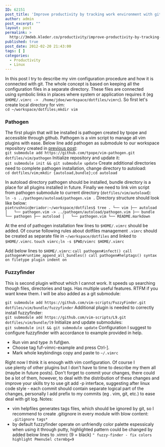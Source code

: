 ```yaml
---
ID: 62151
post_title: 'Improve productivity by tracking work environment with git &#8211; vim'
author: admin
post_excerpt: ""
layout: post
permalink: >
  http://3mdeb.kleder.co/productivity/improve-productivity-by-tracking-work-environment-with-git-vim/
published: true
post_date: 2012-02-20 21:43:00
tags: [ ]
categories:
  - Productivity
  - Linux
---
```

In this post I try to describe my vim configuration procedure and how it is connected with git. The whole concept is based on keeping all the configuration files in a separate directory. These files are connected using symbolic links in places where system or application requires it (eg `$HOME/.vimrc -> 
/home/jdoe/workspace/dotfiles/vimrc`). So first let's create local directory for vim:  
`cd ~/workspace/dotfiles;mkdir vim`

### Pathogen

The first plugin that will be installed is pathogen created by tpope and accessible through github. Pathogen is a vim script to manage all vim plugins with ease. Below line add pathogen as submodule to our workspace repository created in [previous post][1]:  
`git submodule add https://github.com/tpope/vim-pathogen.git dotfiles/vim/pathogen` Initialize repository and update it:  
`git submodule init && git submodule update` Create additional directories need to complete pathogen installation, change directory to autoload:  
`cd dotfiles/vim;mkdir {autoload,bundle};cd autoload`

In autoload directory pathogen should be installed, bundle directory is a place for all plugins installed in future. Finally we need to link vim script from pathogen submodule to current directory (`dotfiles/vim/autoload`):  
`ln -s ../pathogen/autoload/pathogen.vim .` Directory structure should look like below:  
`pietrushnic@eriador:~/workspace/dotfiles$ tree .
└── vim
├── autoload
│   └── pathogen.vim -> ../pathogen/autoload/pathogen.vim
├── bundle
└── pathogen
├── autoload
│   └── pathogen.vim
└── README.markdown`

At the end of pathogen installation few lines to `$HOME/.vimrc` should be added. Of course following rules about dotfiles management `.vimrc` should be created as separate file in `~/workspace/dotfiles` and linked to `$HOME/.vimrc`. `touch vimrc;ln -s $PWD/vimrc $HOME/.vimrc`

Add below lines to `$HOME/.vimrc`: `call pathogen#infect()
call pathogen#runtime_append_all_bundles()
call pathogen#helptags()
syntax on
filetype plugin
indent on`

### Fuzzyfinder

This is second plugin without which I cannot work. It speeds up searching though files, directories and tags. Has multiple useful features. RTFM if you want knew them. I will be also added as a git submodule:

`git submodule add https://github.com/vim-scripts/FuzzyFinder.git dotfiles/vim/bundle/fuzzyfinder` Additional plugin is needed to correctly install fuzzyfinder:  
`git submodule add https://github.com/vim-scripts/L9.git dotfiles/vim/bundle/l9` Initialize and update submodules:  
`git submodule init && git submodule update` Configuration I suggest to configure fuzzyfinder with accordance to example provided in help. 

*   Run vim and type :h fuf@en. 
*   Choose tag fuf-vimrc-example and press Ctrl-]. 
*   Mark whole keybindings copy and paste to `~/.vimrc`

Right now I think it is enough with vim configuration. Of course I use plenty of other plugins but I don't have to time to describe my them all (maybe in future posts). Don't forget to commit your changes, there could be a lot of them, however, to deal with the distribution of these changes and improve your skills try to use git add -p interface, suggesting after linux code style - each commit should contain separate logical part of the changes, personally I add prefix to my commits (eg . vim, git, etc.) to ease deal with git log. Notes:

*   vim helpfiles generates tags files, which should be ignored by git, so I recommend to create .gitignore in every module with blow content: `.gitignore
tags*`
*   by default fuzzyfinder operate on unfriendly color palette espessicaly when using it through putty, highlighted pattern could be changed by added below lines to .vimrc (9 = black) `" fuzzy-finder - fix colors highlight PmenuSel ctermbg=9`

 [1]: /2012/02/19/improve-productivity-by-tracking-work/